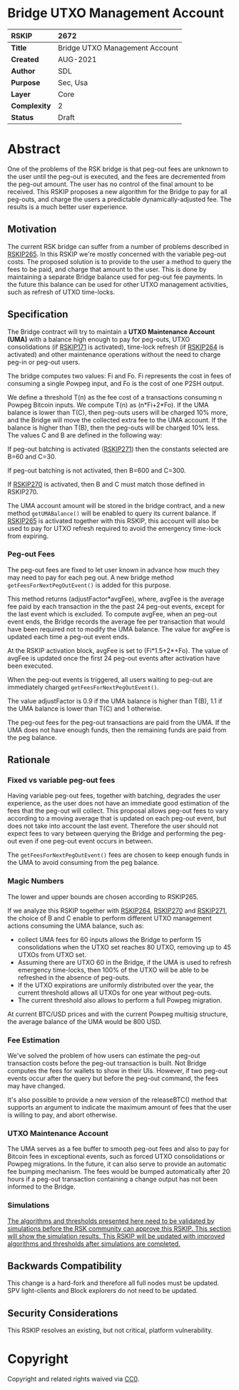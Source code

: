# Bridge UTXO Management Account


|RSKIP          | 2672 |
| :------------ |:-------------|
|**Title**      |Bridge UTXO Management Account|
|**Created**    |AUG-2021 |
|**Author**     | SDL |
|**Purpose**    |Sec, Usa |
|**Layer**      |Core |
|**Complexity** |2 |
|**Status**     |Draft |

#  **Abstract**

One of the problems of the RSK bridge is that peg-out fees are unknown to the user until the peg-out is executed, and the fees are decremented from the peg-out amount. The user has no control of the final amount to be received. This RSKIP proposes a new algorithm for the Bridge to pay for all peg-outs, and charge the users a predictable dynamically-adjusted fee. The results is a much better user experience.

## Motivation

The current RSK bridge can suffer from a number of problems described in [RSKIP265](https://github.com/rsksmart/RSKIPs/blob/master/IPs/RSKIP265.md). In this RSKIP we're mostly concerned with the variable peg-out costs. The proposed solution is to provide to the user a method to query the fees to be paid, and charge that amount to the user. This is done by maintaining a separate Bridge balance used for peg-out fee payments. In the future this balance can be used for other UTXO management activities, such as refresh of UTXO time-locks. 

## Specification

The Bridge contract will try to maintain a **UTXO Maintenance Account (UMA)** with a balance high enough to pay for peg-outs, UTXO consolidations (if [RSKIP171](https://github.com/rsksmart/RSKIPs/blob/master/IPs/RSKIP271.md) is activated), time-lock refresh (if [RSKIP264](https://github.com/rsksmart/RSKIPs/blob/master/IPs/RSKIP264.md) is activated) and other maintenance operations without the need to charge peg-in or peg-out users. 

The bridge computes two values: Fi and Fo. Fi represents the cost in fees of consuming a single Powpeg input, and Fo is the cost of one P2SH output.

We define a threshold T(n) as the fee cost of a transactions consuming n Powpeg Bitcoin inputs. We compute T(n) as (n\*Fi+2\*Fo).
If the UMA balance is lower than T(C), then peg-outs users will be charged 10% more, and the Bridge will move the collected extra fee to the UMA account. If the balance is higher than T(B), then the peg-outs will be charged 10% less. The values C and B are defined in the following way:

If peg-out batching is activated ([RSKIP271](https://github.com/rsksmart/RSKIPs/blob/master/IPs/RSKIP271.md)) then the constants selected are B=60 and C=30.

If peg-out batching is not activated, then B=600 and C=300.

If [RSKIP270](https://github.com/rsksmart/RSKIPs/blob/master/IPs/RSKIP270.md) is activated, then B and C must match those defined in RSKIP270.

The UMA account amount will be stored in the bridge contract, and a new method `getUMABalance()` will be enabled to query its current balance. If [RSKIP265](https://github.com/rsksmart/RSKIPs/blob/master/IPs/RSKIP265.md) is activated together with this RSKIP, this account will also be used to pay for UTXO refresh required to avoid the emergency time-lock from expiring.

### Peg-out Fees

The peg-out fees are fixed to let user known in advance how much they may need to pay for each peg out. A new bridge method `getFeesForNextPegOutEvent()` is added for this purpose.


This method returns (adjustFactor*avgFee), where, avgFee is the average fee paid by each transaction in the the past 24 peg-out events, except for the last event which is excluded. To compute avgFee, when an peg-out event ends, the Bridge records the average fee per transaction that would have been required not to modify the UMA balance. The value for avgFee is updated each time a peg-out event ends.

At the RSKIP activation block, avgFee is set to (Fi\*1.5+2*+Fo). The value of avgFee is updated once the first 24 peg-out events after activation have been executed.

When the peg-out events is triggered, all users waiting to peg-out are immediately charged `getFeesForNextPegOutEvent()`. 

The value adjustFactor is 0.9 if the UMA balance is higher than T(B), 1.1 if the UMA balance is lower than T(C) and 1 otherwise.

The peg-out fees for the peg-out transactions are paid from the UMA. If the UMA does not have enough funds, then the remaining funds are paid from the peg balance.  


## Rationale

### Fixed vs variable peg-out fees

Having variable peg-out fees, together with batching, degrades the user experience, as the user does not have an immediate good estimation of the fees that the peg-out will collect. This proposal allows peg-out fees to vary according to a moving average that is updated on each peg-out event, but does not take into account the last event. Therefore the user should not expect fees to vary between querying the Bridge and performing the peg-out even if one peg-out event occurs in between. 

The `getFeesForNextPegOutEvent()` fees are chosen to keep enough funds in the UMA to avoid consuming from the peg balance.


### Magic Numbers

The lower and upper bounds are chosen according to RSKIP265.

If we analyze this RSKIP together with [RSKIP264](https://github.com/rsksmart/RSKIPs/blob/master/IPs/RSKIP264.md), [RSKIP270](https://github.com/rsksmart/RSKIPs/blob/master/IPs/RSKIP270.md) and [RSKIP271](https://github.com/rsksmart/RSKIPs/blob/master/IPs/RSKIP271.md), the choice of B and C enable to perform different UTXO management actions consuming the UMA balance, such as:

* collect UMA fees for 60 inputs allows the Bridge to perform 15 consolidations when the UTXO set reaches 80 UTXO, removing up to 45 UTXOs from UTXO set.  
* Assuming there are UTXO 60 in the Bridge, if the UMA is used to refresh emergency time-locks, then 100% of the UTXO will be able to be refreshed in the absence of peg-outs. 
* If the UTXO expirations are uniformly distributed over the year, the current threshold allows all UTXOs for one year without peg-outs. 
* The current threshold also allows to perform a full Powpeg migration. 

At current BTC/USD prices and with the current Powpeg multisig structure, the average balance of the UMA would be 800 USD. 

### Fee Estimation

We've solved the problem of how users can estimate the peg-out transaction costs before the peg-out transaction is built. Not Bridge computes the fees for wallets to show in their UIs. However, if two peg-out events occur after the query but before the peg-out command, the fees may have changed. 

It's also possible to provide a new version of the releaseBTC() method that supports an argument to indicate the maximum amount of fees that the user is willing to pay, and abort otherwise.

### UTXO Maintenance Account

The UMA serves as a fee buffer to smooth peg-out fees and also to pay for Bitcoin fees in exceptional events, such as forced UTXO consolidations or Powpeg migrations. In the future, it can also serve to provide an automatic fee bumping mechanism. The fees would be bumped automatically after 20 hours if a peg-out transaction containing a change output has not been informed to the Bridge. 

### Simulations

<u>The algorithms and thresholds presented here need to be validated by simulations before the RSK community can approve this RSKIP. This section will show the simulation results. This RSKIP will be updated with improved algorithms and thresholds after simulations are completed.</u>

## Backwards Compatibility

This change is a hard-fork and therefore all full nodes must be updated. SPV light-clients and Block explorers do not need to be updated. 

## Security Considerations

This RSKIP resolves an existing, but not critical, platform vulnerability.


# **Copyright**

Copyright and related rights waived via [CC0](https://creativecommons.org/publicdomain/zero/1.0/).